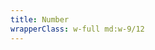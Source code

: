 ```yaml
---
title: Number
wrapperClass: w-full md:w-9/12
---
```


<template>
    <div class="vv-input-text vv-input-text--icon-after vv-input-text--dirty vv-input-text--floating">
        <label for="textfield-number">Number</label>
        <div class="vv-input-text__wrapper">
            <input id="textfield-number" ref="input" type="number" name="textfield-number" placeholder="Floating label" aria-describedby="textfield-number-hint" value="10" step="0.1">
            <div class="vv-input-text__actions-group">
                <button type="button" @click="$refs.input.stepUp()" class="vv-input-text__action-chevron vv-input-text__action-chevron-up"></button>
                <button type="button" @click="$refs.input.stepDown()" class="vv-input-text__action-chevron"></button>
            </div>
        </div>
        <small id="textfield-number-hint" class="vv-input-text__hint">
            Please fill the input above.
        </small>
    </div>
</template>